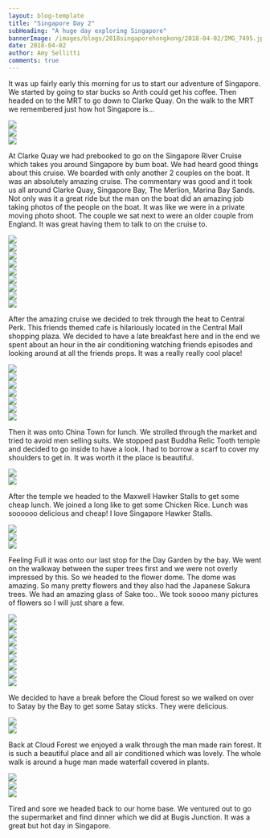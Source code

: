 ```yaml
---
layout: blog-template
title: "Singapore Day 2"
subHeading: "A huge day exploring Singapore"
bannerImage: /images/blogs/2018singaporehongkong/2018-04-02/IMG_7495.jpg_compressed.JPEG
date: 2018-04-02
author: Amy Sellitti
comments: true
---
```


It was up fairly early this morning for us to start our adventure of Singapore. We started by going to star bucks so Anth could get his coffee. Then headed on to the MRT to go down to Clarke Quay. On the walk to the MRT we remembered just how hot Singapore is...

<div class="center-image"><img src="/images/blogs/2018singaporehongkong/2018-04-02/IMG_7344.jpg_compressed.JPEG" /></div>
<div class="center-image"><img src="/images/blogs/2018singaporehongkong/2018-04-02/IMG_7346.jpg_compressed.JPEG" /></div>
<div class="center-image"><img src="/images/blogs/2018singaporehongkong/2018-04-02/IMG_7347.jpg_compressed.JPEG" /></div>

At Clarke Quay we had prebooked to go on the Singapore River Cruise which takes you around Singapore by bum boat. We had heard good things about this cruise. We boarded with only another 2 couples on the boat. It was an absolutely amazing cruise. The commentary was good and it took us all around Clarke Quay, Singapore Bay, The Merlion, Marina Bay Sands. Not only was it a great ride but the man on the boat did an amazing job taking photos of the people on the boat. It was like we were in a private moving photo shoot. The couple we sat next to were an older couple from England. It was great having them to talk to on the cruise to.

<div class="center-image"><img src="/images/blogs/2018singaporehongkong/2018-04-02/IMG_7358.jpg_compressed.JPEG" /></div>
<div class="center-image"><img src="/images/blogs/2018singaporehongkong/2018-04-02/IMG_7361.jpg_compressed.JPEG" /></div>
<div class="center-image"><img src="/images/blogs/2018singaporehongkong/2018-04-02/IMG_7365.jpg_compressed.JPEG" /></div>
<div class="center-image"><img src="/images/blogs/2018singaporehongkong/2018-04-02/IMG_7367.jpg_compressed.JPEG" /></div>
<div class="center-image"><img src="/images/blogs/2018singaporehongkong/2018-04-02/IMG_7371.jpg_compressed.JPEG" /></div>
<div class="center-image"><img src="/images/blogs/2018singaporehongkong/2018-04-02/IMG_7373.jpg_compressed.JPEG" /></div>
<div class="center-image"><img src="/images/blogs/2018singaporehongkong/2018-04-02/IMG_7382.jpg_compressed.JPEG" /></div>
<div class="center-image"><img src="/images/blogs/2018singaporehongkong/2018-04-02/IMG_7388.jpg_compressed.JPEG" /></div>
<div class="center-image"><img src="/images/blogs/2018singaporehongkong/2018-04-02/IMG_7390.jpg_compressed.JPEG" /></div>

After the amazing cruise we decided to trek through the heat to Central Perk. This friends themed cafe is hilariously located in the Central Mall shopping plaza. We decided to have a late breakfast here and in the end we spent about an hour in the air conditioning watching friends episodes and looking around at all the friends props. It was a really really cool place!

<div class="center-image"><img src="/images/blogs/2018singaporehongkong/2018-04-02/IMG_7394.jpg_compressed.JPEG" /></div>
<div class="center-image"><img src="/images/blogs/2018singaporehongkong/2018-04-02/IMG_7398.jpg_compressed.JPEG" /></div>
<div class="center-image"><img src="/images/blogs/2018singaporehongkong/2018-04-02/IMG_7400.jpg_compressed.JPEG" /></div>
<div class="center-image"><img src="/images/blogs/2018singaporehongkong/2018-04-02/IMG_7403.jpg_compressed.JPEG" /></div>
<div class="center-image"><img src="/images/blogs/2018singaporehongkong/2018-04-02/IMG_7411.jpg_compressed.JPEG" /></div>
<div class="center-image"><img src="/images/blogs/2018singaporehongkong/2018-04-02/IMG_7414.jpg_compressed.JPEG" /></div>
<div class="center-image"><img src="/images/blogs/2018singaporehongkong/2018-04-02/IMG_7419.jpg_compressed.JPEG" /></div>

Then it was onto China Town for lunch. We strolled through the market and tried to avoid men selling suits. We stopped past Buddha Relic Tooth temple and decided to go inside to have a look. I had to borrow a scarf to cover my shoulders to get in. It was worth it the place is beautiful.

<div class="center-image"><img src="/images/blogs/2018singaporehongkong/2018-04-02/IMG_7423.jpg_compressed.JPEG" /></div>
<div class="center-image"><img src="/images/blogs/2018singaporehongkong/2018-04-02/IMG_7424.jpg_compressed.JPEG" /></div>

After the temple we headed to the Maxwell Hawker Stalls to get some cheap lunch. We joined a long like to get some Chicken Rice. Lunch was soooooo delicious and cheap! I love Singapore Hawker Stalls.

<div class="center-image"><img src="/images/blogs/2018singaporehongkong/2018-04-02/IMG_7431.jpg_compressed.JPEG" /></div>
<div class="center-image"><img src="/images/blogs/2018singaporehongkong/2018-04-02/IMG_7432.jpg_compressed.JPEG" /></div>
<div class="center-image"><img src="/images/blogs/2018singaporehongkong/2018-04-02/IMG_7434.jpg_compressed.JPEG" /></div>

Feeling Full it was onto our last stop for the Day Garden by the bay. We went on the walkway between the super trees first and we were not overly impressed by this. So we headed to the flower dome. The dome was amazing. So many pretty flowers and they also had the Japanese Sakura trees. We had an amazing glass of Sake too.. We took soooo many pictures of flowers so I will just share a few.

<div class="center-image"><img src="/images/blogs/2018singaporehongkong/2018-04-02/IMG_7443.jpg_compressed.JPEG" /></div>
<div class="center-image"><img src="/images/blogs/2018singaporehongkong/2018-04-02/IMG_7452.jpg_compressed.JPEG" /></div>
<div class="center-image"><img src="/images/blogs/2018singaporehongkong/2018-04-02/IMG_7457.jpg_compressed.JPEG" /></div>
<div class="center-image"><img src="/images/blogs/2018singaporehongkong/2018-04-02/IMG_7476.jpg_compressed.JPEG" /></div>
<div class="center-image"><img src="/images/blogs/2018singaporehongkong/2018-04-02/IMG_7486.jpg_compressed.JPEG" /></div>
<div class="center-image"><img src="/images/blogs/2018singaporehongkong/2018-04-02/IMG_7499.jpg_compressed.JPEG" /></div>
<div class="center-image"><img src="/images/blogs/2018singaporehongkong/2018-04-02/20180402_171156.jpg_compressed.JPEG" /></div>
<div class="center-image"><img src="/images/blogs/2018singaporehongkong/2018-04-02/20180402_172644.jpg_compressed.JPEG" /></div>
<div class="center-image"><img src="/images/blogs/2018singaporehongkong/2018-04-02/IMG_7495.jpg_compressed.JPEG" /></div>

We decided to have a break before the Cloud forest so we walked on over to Satay by the Bay to get some Satay sticks. They were delicious.

<div class="center-image"><img src="/images/blogs/2018singaporehongkong/2018-04-02/IMG_7530.jpg_compressed.JPEG" /></div>
<div class="center-image"><img src="/images/blogs/2018singaporehongkong/2018-04-02/IMG_7534.jpg_compressed.JPEG" /></div>

Back at Cloud Forest we enjoyed a walk through the man made rain forest. It is such a beautiful place and all air conditioned which was lovely. The whole walk is around a huge man made waterfall covered in plants.

<div class="center-image"><img src="/images/blogs/2018singaporehongkong/2018-04-02/IMG_7543.jpg_compressed.JPEG" /></div>
<div class="center-image"><img src="/images/blogs/2018singaporehongkong/2018-04-02/IMG_7589.jpg_compressed.JPEG" /></div>
<div class="center-image"><img src="/images/blogs/2018singaporehongkong/2018-04-02/IMG_7590.jpg_compressed.JPEG" /></div>

Tired and sore we headed back to our home base. We ventured out to go the supermarket and find dinner which we did at Bugis Junction. It was a great but hot day in Singapore.
